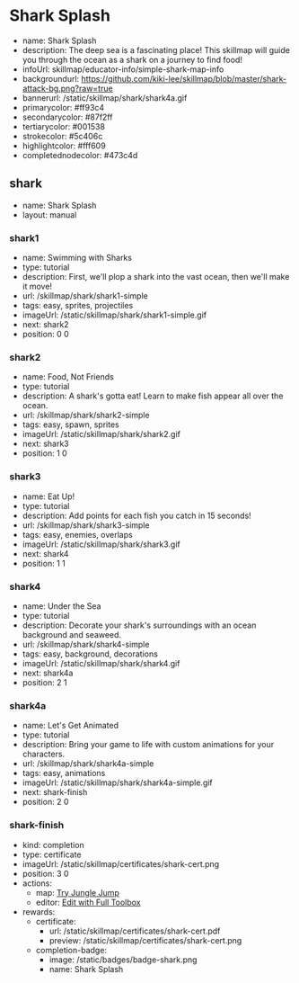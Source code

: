 # Shark Splash
* name: Shark Splash
* description: The deep sea is a fascinating place! This skillmap will guide you through the ocean as a shark on a journey to find food!
* infoUrl: skillmap/educator-info/simple-shark-map-info
* backgroundurl: https://github.com/kiki-lee/skillmap/blob/master/shark-attack-bg.png?raw=true
* bannerurl: /static/skillmap/shark/shark4a.gif
* primarycolor: #ff93c4
* secondarycolor: #87f2ff
* tertiarycolor: #001538
* strokecolor: #5c406c
* highlightcolor: #fff609
* completednodecolor: #473c4d


## shark
* name: Shark Splash
* layout: manual

### shark1
* name: Swimming with Sharks
* type: tutorial
* description: First, we'll plop a shark into the vast ocean, then we'll make it move!
* url: /skillmap/shark/shark1-simple
* tags: easy, sprites, projectiles
* imageUrl: /static/skillmap/shark/shark1-simple.gif
* next: shark2
* position: 0 0



### shark2
* name: Food, Not Friends
* type: tutorial
* description: A shark's gotta eat!  Learn to make fish appear all over the ocean.
* url: /skillmap/shark/shark2-simple
* tags: easy, spawn, sprites
* imageUrl: /static/skillmap/shark/shark2.gif
* next: shark3
* position: 1 0


### shark3
* name: Eat Up!
* type: tutorial
* description: Add points for each fish you catch in 15 seconds!
* url: /skillmap/shark/shark3-simple
* tags: easy, enemies, overlaps
* imageUrl: /static/skillmap/shark/shark3.gif
* next: shark4
* position: 1 1


### shark4

* name: Under the Sea
* type: tutorial
* description: Decorate your shark's surroundings with an ocean background and seaweed.
* url: /skillmap/shark/shark4-simple
* tags: easy, background, decorations
* imageUrl: /static/skillmap/shark/shark4.gif
* next: shark4a
* position: 2 1

### shark4a

* name: Let's Get Animated
* type: tutorial
* description: Bring your game to life with custom animations for your characters.
* url: /skillmap/shark/shark4a-simple
* tags: easy, animations
* imageUrl: /static/skillmap/shark/shark4a-simple.gif
* next: shark-finish
* position: 2 0


### shark-finish
* kind: completion
* type: certificate
* imageUrl: /static/skillmap/certificates/shark-cert.png
* position: 3 0
* actions:
    * map: [Try Jungle Jump](/skillmap/jungle)
    * editor: [Edit with Full Toolbox](/)
* rewards:
    * certificate:
        * url: /static/skillmap/certificates/shark-cert.pdf
        * preview: /static/skillmap/certificates/shark-cert.png
    * completion-badge:
        * image: /static/badges/badge-shark.png
        * name: Shark Splash

